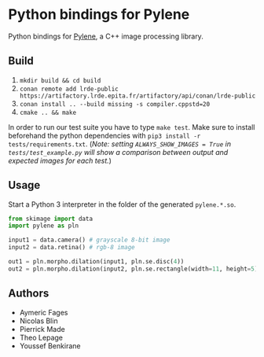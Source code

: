 # Python bindings for Pylene

Python bindings for [Pylene](https://gitlab.lrde.epita.fr/olena/pylene), a C++ image processing library.

## Build

1. `mkdir build && cd build`
2. `conan remote add lrde-public https://artifactory.lrde.epita.fr/artifactory/api/conan/lrde-public`
3. `conan install .. --build missing -s compiler.cppstd=20`
4.  `cmake .. && make`

In order to run our test suite you have to type `make test`. Make sure to install beforehand the python dependencies with `pip3 install -r tests/requirements.txt`. (*Note: setting `ALWAYS_SHOW_IMAGES = True` in `tests/test_example.py` will show a comparison between output and expected images for each test.*)

## Usage

Start a Python 3 interpreter in the folder of the generated `pylene.*.so`.

```python
from skimage import data
import pylene as pln

input1 = data.camera() # grayscale 8-bit image
input2 = data.retina() # rgb-8 image

out1 = pln.morpho.dilation(input1, pln.se.disc(4))
out2 = pln.morpho.dilation(input2, pln.se.rectangle(width=11, height=5))
```

## Authors

- Aymeric Fages
- Nicolas Blin
- Pierrick Made
- Theo Lepage
- Youssef Benkirane